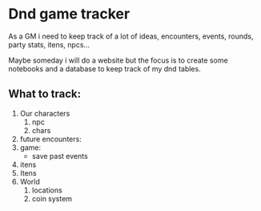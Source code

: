 # Dnd game tracker

As a GM i need to keep track of a lot of ideas, encounters, events, rounds, party stats, itens, npcs...

Maybe someday i will do a website but the focus is to create some notebooks and a database to keep track of my dnd tables.

## What to track:

1. Our characters
   1. npc
   2. chars
2. future encounters:
3. game:
   - save past events
4. itens
5. Itens
6. World
   1. locations
   2. coin system
